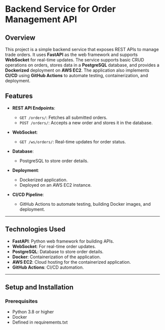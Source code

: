 # Backend Service for Order Management API

## Overview

This project is a simple backend service that exposes REST APIs to manage trade orders. It uses **FastAPI** as the web framework and supports **WebSocket** for real-time updates. The service supports basic CRUD operations on orders, stores data in a **PostgreSQL** database, and provides a **Dockerized** deployment on **AWS EC2**. The application also implements **CI/CD** using **GitHub Actions** to automate testing, containerization, and deployment.

## Features

- **REST API Endpoints**:
  - `GET /orders/`: Fetches all submitted orders.
  - `POST /orders/`: Accepts a new order and stores it in the database.
  
- **WebSocket**:
  - `GET /ws/orders/`: Real-time updates for order status.

- **Database**: 
  - PostgreSQL to store order details.
  
- **Deployment**:
  - Dockerized application.
  - Deployed on an AWS EC2 instance.

- **CI/CD Pipeline**:
  - GitHub Actions to automate testing, building Docker images, and deployment.

---

## Technologies Used

- **FastAPI**: Python web framework for building APIs.
- **WebSocket**: For real-time order updates.
- **PostgreSQL**: Database to store order details.
- **Docker**: Containerization of the application.
- **AWS EC2**: Cloud hosting for the containerized application.
- **GitHub Actions**: CI/CD automation.

---

## Setup and Installation

### Prerequisites

- Python 3.8 or higher
- Docker
- Defined in requirements.txt
